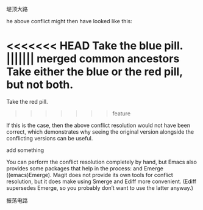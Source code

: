 ﻿堤顶大路

he above conflict might then have looked like this:

<<<<<<< HEAD
Take the blue pill.
||||||| merged common ancestors
Take either the blue or the red pill, but not both.
=======
Take the red pill.
>>>>>>> feature

If this is the case, then the above conflict resolution would not have been
correct, which demonstrates why seeing the original version alongside the
conflicting versions can be useful.

add something

You can perform the conflict resolution completely by hand, but Emacs also
provides some packages that help in the process:  and
Emerge ((emacs)Emerge). Magit does not provide its own tools for conflict
resolution, but it does make using Smerge and Ediff more convenient. (Ediff
supersedes Emerge, so you probably don’t want to use the latter anyway.)

振荡电路